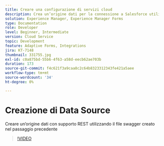 ```yaml
---
title: Creare una configurazione di servizi cloud
description: Crea un’origine dati per la connessione a Salesforce utilizzando le credenziali OAuth
solution: Experience Manager, Experience Manager Forms
type: Documentation
role: Developer
level: Beginner, Intermediate
version: Cloud Service
topic: Development
feature: Adaptive Forms, Integrations
jira: KT-7148
thumbnail: 331755.jpg
exl-id: c0a875bd-55b6-4f63-a58d-eecb62ae703b
duration: 173
source-git-commit: f4c621f3a9caa8c2c64b8323312343fe421a5aee
workflow-type: tm+mt
source-wordcount: '34'
ht-degree: 0%

---
```


# Creazione di Data Source

Creare un’origine dati con supporto REST utilizzando il file swagger creato nel passaggio precedente

>[!VIDEO](https://video.tv.adobe.com/v/331755?quality=12&learn=on)
